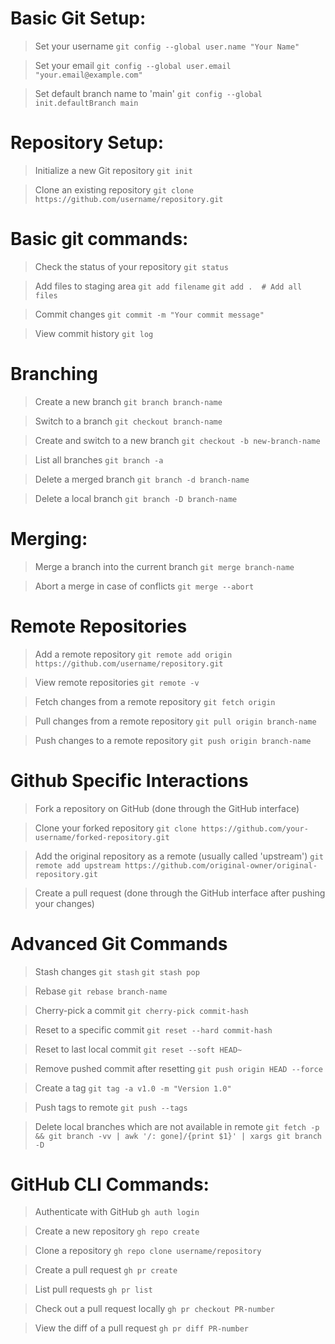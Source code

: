 # Basic Git Setup:
> Set your username
`git config --global user.name "Your Name"`

> Set your email
`git config --global user.email "your.email@example.com"`

> Set default branch name to 'main'
`git config --global init.defaultBranch main`


# Repository Setup:
> Initialize a new Git repository
`git init`

> Clone an existing repository
`git clone https://github.com/username/repository.git`


# Basic git commands:
> Check the status of your repository
`git status`

> Add files to staging area
`git add filename`
`git add .  # Add all files`

> Commit changes
`git commit -m "Your commit message"`

> View commit history
`git log`

# Branching
> Create a new branch
`git branch branch-name`

> Switch to a branch
`git checkout branch-name`

> Create and switch to a new branch
`git checkout -b new-branch-name`

> List all branches
`git branch -a`

> Delete a merged branch
`git branch -d branch-name`

> Delete a local branch
`git branch -D branch-name`

# Merging:
> Merge a branch into the current branch
`git merge branch-name`

> Abort a merge in case of conflicts
`git merge --abort`


# Remote Repositories
> Add a remote repository
`git remote add origin https://github.com/username/repository.git`

> View remote repositories
`git remote -v`

> Fetch changes from a remote repository
`git fetch origin`

> Pull changes from a remote repository
`git pull origin branch-name`

> Push changes to a remote repository
`git push origin branch-name`

# Github Specific Interactions
> Fork a repository on GitHub (done through the GitHub interface)

> Clone your forked repository
`git clone https://github.com/your-username/forked-repository.git`

> Add the original repository as a remote (usually called 'upstream')
`git remote add upstream https://github.com/original-owner/original-repository.git`

> Create a pull request (done through the GitHub interface after pushing your changes)


# Advanced Git Commands
> Stash changes
`git stash`
`git stash pop`

> Rebase
`git rebase branch-name`

> Cherry-pick a commit
`git cherry-pick commit-hash`

> Reset to a specific commit
`git reset --hard commit-hash`

> Reset to last local commit
`git reset --soft HEAD~` 

> Remove pushed commit after resetting
`git push origin HEAD --force`

> Create a tag
`git tag -a v1.0 -m "Version 1.0"`

> Push tags to remote
`git push --tags`

> Delete local branches which are not available in remote
`git fetch -p && git branch -vv | awk '/: gone]/{print $1}' | xargs git branch -D` 

# GitHub CLI Commands:
> Authenticate with GitHub
`gh auth login`

> Create a new repository
`gh repo create`

> Clone a repository
`gh repo clone username/repository`

> Create a pull request
`gh pr create`

> List pull requests
`gh pr list`

> Check out a pull request locally
`gh pr checkout PR-number`

> View the diff of a pull request
`gh pr diff PR-number`
